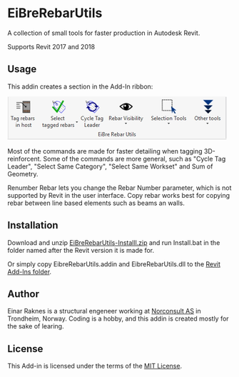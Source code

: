 # EiBreRebarUtils
A collection of small tools for faster production in Autodesk Revit.

Supports Revit 2017 and 2018

## Usage
This addin creates a section in the Add-In ribbon:

![Screenshot](Screenshot.jpg)

Most of the commands are made for faster detailing when tagging 3D-reinforcent. Some of the commands are more general, such as "Cycle Tag Leader", "Select Same Category", "Select Same Workset" and Sum of Geometry.

Renumber Rebar lets you change the Rebar Number parameter, which is not supported by Revit in the user interface. Copy rebar works best for copying rebar between line based elements such as beams an walls.

## Installation

Download and unzip [EiBreRebarUtils-Installl.zip](EiBreRebarUtils/Install/EiBreRebarUtils-Install.zip) and run Install.bat in the folder named after the Revit version it is made for.

Or simply copy EibreRebarUtils.addin and EibreRebarUtils.dll to
the [Revit Add-Ins folder](http://help.autodesk.com/view/RVT/2015/ENU/?guid=GUID-4FFDB03E-6936-417C-9772-8FC258A261F7).

## Author

Einar Raknes is a structural engeneer working at [Norconsult AS](http://www.norconsult.com) in Trondheim, Norway.
Coding is a hobby, and this addin is created mostly for the sake of learing.

## License

This Add-in is licensed under the terms of the [MIT License](http://opensource.org/licenses/MIT).
